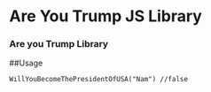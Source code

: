 # Are You Trump JS Library
### Are you Trump Library


##Usage
```
WillYouBecomeThePresidentOfUSA("Nam") //false
```
